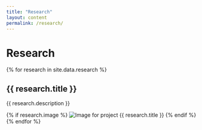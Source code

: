 ```yaml
---
title: "Research"
layout: content
permalink: /research/
---
```


# Research

{% for research in site.data.research %}
<h2>{{ research.title }}</h2>
<p>{{ research.description }}</p>
{% if research.image %}
<img src="{{ site.dir_resources_images }}/{{ research.image }}" alt="Image for project {{ research.title }}" />
{% endif %}
{% endfor %}
